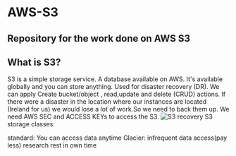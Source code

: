 # AWS-S3
## Repository for the work done on AWS S3
## What is S3?
S3 is a simple storage service. A database available on AWS. It's available globally and you can store anything. Used for disaster recovery (DR). We can apply Create bucket/object , read,update and delete (CRUD) actions. If there were a disaster in the location where our instances are located (Ireland for us) we would lose a lot of work.So we need to back them up. We need AWS SEC and ACCESS KEYs to access the S3.
![S3 recovery](https://user-images.githubusercontent.com/39882040/152983543-0aecf326-9fd6-46a3-9ce3-f8cdbe86514a.PNG)
S3 storage classes:

standard: You can access data anytime
Glacier: infrequent data access(pay less)
research rest in own time

